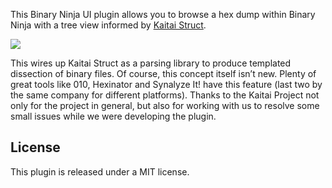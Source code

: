 This Binary Ninja UI plugin allows you to browse a hex dump within Binary Ninja with a tree view informed by [Kaitai Struct](https://kaitai.io/).

![](https://github.com/Vector35/kaitai/blob/master/media/kaitai.gif?raw=true)

This wires up Kaitai Struct as a parsing library to produce templated dissection of binary files. Of course, this concept itself isn’t new. Plenty of great tools like 010, Hexinator and Synalyze It! have this feature (last two by the same company for different platforms). Thanks to the Kaitai Project not only for the project in general, but also for working with us to resolve some small issues while we were developing the plugin.

## License

This plugin is released under a MIT license.

